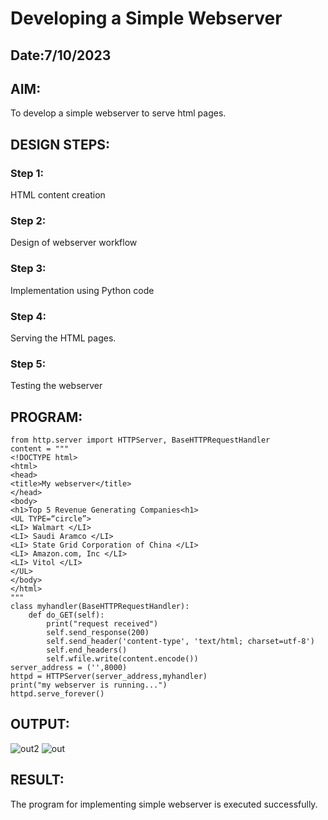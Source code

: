 # Developing a Simple Webserver
## Date:7/10/2023
## AIM:
To develop a simple webserver to serve html pages.

## DESIGN STEPS:
### Step 1: 
HTML content creation
### Step 2:
Design of webserver workflow
### Step 3:
Implementation using Python code
### Step 4:
Serving the HTML pages.
### Step 5:
Testing the webserver

## PROGRAM:
    from http.server import HTTPServer, BaseHTTPRequestHandler
    content = """
    <!DOCTYPE html>
    <html>
    <head>
    <title>My webserver</title>
    </head>
    <body>
    <h1>Top 5 Revenue Generating Companies<h1>
    <UL TYPE=“circle”>
    <LI> Walmart </LI>		
    <LI> Saudi Aramco </LI>
    <LI> State Grid Corporation of China </LI>
    <LI> Amazon.com, Inc </LI>
    <LI> Vitol </LI>
    </UL>
    </body>
    </html>
    """
    class myhandler(BaseHTTPRequestHandler):
        def do_GET(self):
            print("request received")
            self.send_response(200)
            self.send_header('content-type', 'text/html; charset=utf-8')
            self.end_headers()
            self.wfile.write(content.encode())
    server_address = ('',8000)
    httpd = HTTPServer(server_address,myhandler)
    print("my webserver is running...")
    httpd.serve_forever()

## OUTPUT:
![out2](https://github.com/Mugilan212/simplewebserver/assets/144508901/d836c0e5-cda4-490c-b331-4babad7ed1ac)
![out](https://github.com/Mugilan212/simplewebserver/assets/144508901/4a7c7fc9-8c62-494e-b684-8598ea1f1252)

## RESULT:
The program for implementing simple webserver is executed successfully.
